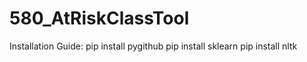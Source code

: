 # 580_AtRiskClassTool

Installation Guide:
	pip install pygithub
	pip install sklearn
	pip install nltk
